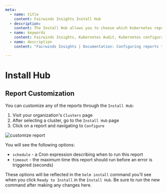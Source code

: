 ```yaml
---
meta:
  - name: title
    content: Fairwinds Insights Install Hub
  - description:
    content: The Install Hub allows you to choose which Kubernetes reports run in your cluster
  - name: keywords
    content: Fairwinds Insights, Kubernetes Audit, Kubernetes configuration validation
  - name: description
    content: "Fairwinds Insights | Documentation: Configuring reports through the Install Hub"

---
```

# Install Hub

## Report Customization
You can customize any of the reports through the `Install Hub`:
1. Visit your organization's `Clusters` page
2. After selecting a cluster, go to the `Install Hub` page
3. Click on a report and navigating to `Configure` 

<img :src="$withBase('/img/report-hub-customize.png')" alt="customize report">

You will see the following options:
* `schedule` - a Cron expression describing when to run this report
* `timeout` - the maximum time this report should run before an error is triggered (seconds)

These options will be reflected in the `helm install` command you'll see when you click `Ready to Install`
in the `Install Hub`.
Be sure to run the new command after making any changes here.
